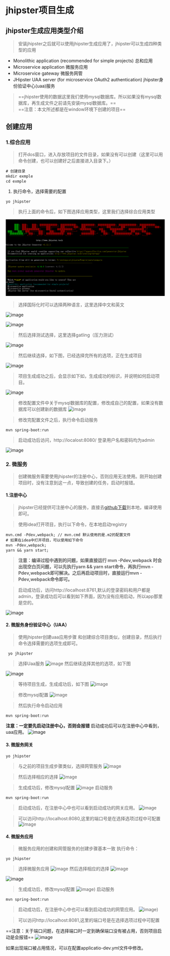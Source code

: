 # jhipster项目生成

## jhipster生成应用类型介绍
> 安装jhipster之后就可以使用jhipster生成应用了，jhipster可以生成四种类型的应用

- Monolithic application (recommended for simple projects) 总和应用
- Microservice application 微服务应用
- Microservice gateway 微服务网管
- JHipster UAA server (for microservice OAuth2 authentication) jhipster身份验证中心(uaa)服务

> ==jhipster使用的数据这里我们使用mysql数据库。所以如果没有mysql数据库，再生成文件之前请先安装mysql数据库。==  
==注意：本文所述都是在window环境下创建的项目==

## 创建应用

### 1.综合应用
> 打开dos窗口，进入存放项目的文件目录，如果没有可以创建（这里可以用命令创建，也可以创建好之后直接进入目录下。）

```
# 创建目录
mkdir exmple
cd exmple

```
1. 执行命令，选择需要的配置

```
yo jhipster
```
> 执行上面的命令后，如下图选择应用类型，这里我们选择综合应用类型  

![image](./docs/images/create-project-1.png)

> 选择国际化时可以选择两种语言，这里选择中文和英文

![image](https://github.com/hollycrm-td/hollycrm-td.github.io/blob/docs/images/create-project-2.png)


![image](https://github.com/hollycrm-td/hollycrm-td.github.io/blob/qianxm/docs/images/create-project-3.png)

> 然后选择测试选择，这里选择gatling（压力测试）

![image](https://github.com/hollycrm-td/hollycrm-td.github.io/blob/qianxm/docs/images/create-project-4.png)


> 然后继续选择，如下图，已经选择完所有的选项，正在生成项目

![image](https://github.com/hollycrm-td/hollycrm-td.github.io/blob/qianxm/docs/images/create-project-5.png)

> 项目生成成功之后，会显示如下如，生成成功的标识，并说明如何启动项目。

 ![image](https://github.com/hollycrm-td/hollycrm-td.github.io/blob/qianxm/docs/images/create-project-6.png)
 
> 修改配置文件中关于mysql数据库的配置，修改成自己的配置，如果没有数据库可以创建新的数据库
  ![image](https://github.com/hollycrm-td/hollycrm-td.github.io/blob/qianxm/docs/images/create-project-7.png)

> 修改完配置文件之后，执行命令启动服务

```
mvn spring-boot:run
```
> 启动成功后访问，http://localost:8080/
登录用户名和密码均为admin

![image](https://github.com/hollycrm-td/hollycrm-td.github.io/blob/qianxm/docs/images/create-project-8.png)
 
### 2. 微服务
> 创建微服务需要使用jhipster的注册中心，否则应用无法使用。刚开始创建项目时，没有注意到这一点，导致创建的任务，启动时报错。

#### 1.注册中心
> jhipster已经提供可注册中心的服务，直接去[github下载](https://github.com/jhipster/jhipster-registry.git)到本地，编译使用即可。

> 使用idea打开项目，执行以下命令，在本地启动registry

```
mvn.cmd -Pdev,webpack; // mvn.cmd 默认使用的是.m2的配置文件
# 如果在idea中打开项目，可以使用如下命令
mvn -Pdev,webpack;
yarn && yarn start;

```

> **注意：编译过程中遇到的问题，如果直接运行
mvn -Pdev,webpack 时会出现空白页问题，可以先执行yarn && yarn start命令，再执行mvn -Pdev,webpack即可解决。之后再启动项目时，直接运行mvn -Pdev,webpack命令即可。**

> 启动成功后，访问http://localhost:8761,默认的登录密码和用户都是admin，登录成功后可以看到如下界面，因为没有应用启动，所以app那里是空的。

![image](https://github.com/hollycrm-td/hollycrm-td.github.io/blob/qianxm/docs/images/create-project-9.png)

#### 2. 微服务身份验证中心（UAA）
> 使用jhipster创建uaa应用步骤
和创建综合项目类似，创建目录，然后执行命令选择需要的选项生成即可。
```
 yo jhipster
```
> 选择Uaa服务
![image](https://github.com/hollycrm-td/hollycrm-td.github.io/blob/qianxm/docs/images/create-project-10.png)
> 然后继续选择其他的选项，如下图

![image](https://github.com/hollycrm-td/hollycrm-td.github.io/blob/qianxm/docs/images/create-project-11.png)

> 等待项目生成，生成成功后，如下图
![image](https://github.com/hollycrm-td/hollycrm-td.github.io/blob/qianxm/docs/images/create-project-12.png)

> 修改mysql配置
![image](https://github.com/hollycrm-td/hollycrm-td.github.io/blob/qianxm/docs/images/create-project-13.png)

> 然后执行命令启动应用
```
mvn spring-boot:run
```
**注意：一定要先启动注册中心，否则会报错**
启动成功后可以在注册中心中看到，uaa应用。
![image](https://github.com/hollycrm-td/hollycrm-td.github.io/blob/qianxm/docs/images/create-project-14.png)

#### 3. 微服务网关
```
yo jhipster
```
> 与之前的项目生成步骤类似，选择网管服务
![image](https://github.com/hollycrm-td/hollycrm-td.github.io/blob/qianxm/docs/images/create-project-15.png)

> 然后选择相应的选择
![image](https://github.com/hollycrm-td/hollycrm-td.github.io/blob/qianxm/docs/images/create-project-16.png)

> 生成成功后，修改mysql配置
![image](https://github.com/hollycrm-td/hollycrm-td.github.io/blob/qianxm/docs/images/create-project-13.png)
> 启动服务
```
mvn spring-boot:run
```
> 启动成功后，在注册中心中也可以看到启动成功的网关应用。
![image](https://github.com/hollycrm-td/hollycrm-td.github.io/blob/qianxm/docs/images/create-project-17.png)

> 可以访问http://localhost:8080,这里的端口号是在选择选项过程中可配置
![image](https://github.com/hollycrm-td/hollycrm-td.github.io/blob/qianxm/docs/images/create-project-18.png)

#### 4. 微服务应用
> 微服务应用的创建和网管服务的创建步骤基本一致
执行命令：
```
yo jhipster
```
> 选择微服务应用
![image](https://github.com/hollycrm-td/hollycrm-td.github.io/blob/qianxm/docs/images/create-project-19.png)
> 然后选择相应的选择
![image](https://github.com/hollycrm-td/hollycrm-td.github.io/blob/qianxm/docs/images/create-project-21.png)

![image](https://github.com/hollycrm-td/hollycrm-td.github.io/blob/qianxm/docs/images/create-project-20.png)

> 生成成功后，修改mysql配置
![image](https://github.com/hollycrm-td/hollycrm-td.github.io/blob/qianxm/docs/images/create-project-22.png))
> 启动服务
```
mvn spring-boot:run
```
> 启动成功后，在注册中心中也可以看到启动成功的网管应用。
![image](https://github.com/hollycrm-td/hollycrm-td.github.io/blob/qianxm/docs/images/create-project-23.png))

> 可以访问http://localhost:8081,这里的端口号是在选择选项过程中可配置


==注意：关于端口问题，在选择端口时一定到确保端口没有被占用，否则项目启动是会报错==
![image](https://github.com/hollycrm-td/hollycrm-td.github.io/blob/qianxm/docs/images/create-project-24.png)

如果出现端口被占用情况，可以在配置applicatio-dev.yml文件中修改。
